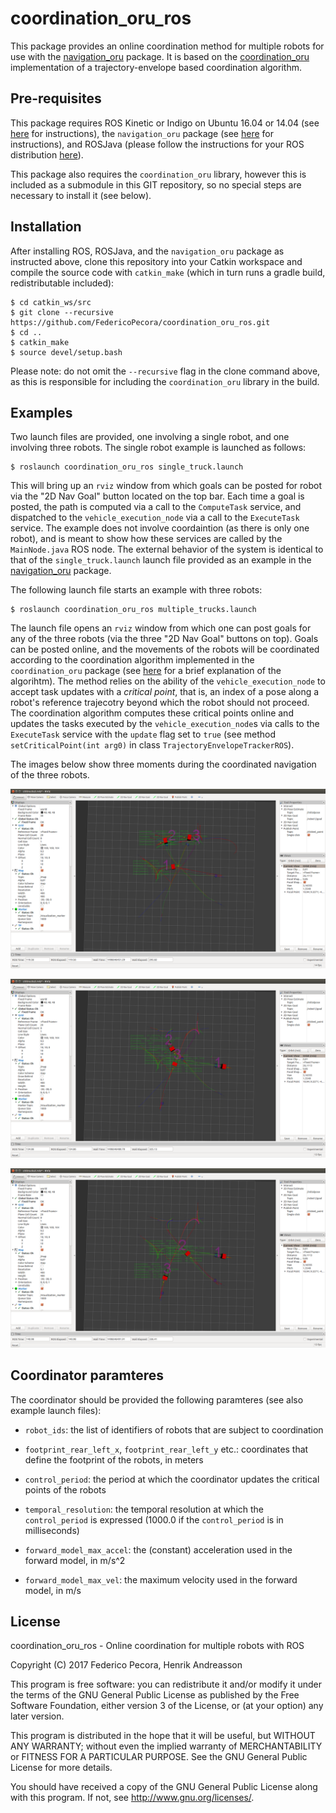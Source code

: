 # coordination_oru_ros
This package provides an online coordination method for multiple robots for use with the <a href="https://github.com/OrebroUniversity/navigation_oru-release">navigation_oru</a> package. It is based on the <a href="https://github.com/FedericoPecora/coordination_oru">coordination_oru</a> implementation of a trajectory-envelope based coordination algorithm.

## Pre-requisites
This package requires ROS Kinetic or Indigo on Ubuntu 16.04 or 14.04 (see <a href="http://wiki.ros.org/kinetic/Installation/Ubuntu">here</a> for instructions), the ```navigation_oru``` package (see <a href="https://github.com/OrebroUniversity/navigation_oru-release">here</a> for instructions), and ROSJava (please follow the instructions for your ROS distribution <a href="http://wiki.ros.org/rosjava">here</a>).

This package also requires the ```coordination_oru``` library, however this is included as a submodule in this GIT repository, so no special steps are necessary to install it (see below).

## Installation
After installing ROS, ROSJava, and the ```navigation_oru``` package as instructed above, clone this repository into your Catkin workspace and compile the source code with ```catkin_make``` (which in turn runs a gradle build, redistributable included):

```
$ cd catkin_ws/src
$ git clone --recursive https://github.com/FedericoPecora/coordination_oru_ros.git
$ cd ..
$ catkin_make
$ source devel/setup.bash
```

Please note: do not omit the ```--recursive``` flag in the clone command above, as this is responsible for including the ```coordination_oru``` library in the build.

## Examples
Two launch files are provided, one involving a single robot, and one involving three robots. The single robot example is launched as follows:

```
$ roslaunch coordination_oru_ros single_truck.launch
```

This will bring up an ```rviz``` window from which goals can be posted for robot via the "2D Nav Goal" button located on the top bar. Each time a goal is posted, the path is computed via a call to the ```ComputeTask``` service, and dispatched to the ```vehicle_execution_node``` via a call to the ```ExecuteTask``` service. The example does not involve coordaintion (as there is only one robot), and is meant to show how these services are called by the ```MainNode.java``` ROS node. The external behavior of the system is identical to that of the ```single_truck.launch``` launch file provided as an example in the <a href="https://github.com/OrebroUniversity/navigation_oru-release">navigation_oru</a> package.

The following launch file starts an example with three robots:

```
$ roslaunch coordination_oru_ros multiple_trucks.launch
```

The launch file opens an ```rviz``` window from which one can post goals for any of the three robots (via the three "2D Nav Goal" buttons on top). Goals can be posted online, and the movements of the robots will be coordinated according to the coordination algorithm implemented in the ```coordination_oru``` package (see <a href="https://github.com/FedericoPecora/coordination_oru#overview">here</a> for a brief explanation of the algorihtm). The method relies on the ability of the ```vehicle_execution_node``` to accept task updates with a _critical point_, that is, an index of a pose along a robot's reference trajecotry beyond which the robot should not proceed. The coordination algorithm computes these critical points online and updates the tasks executed by the ```vehicle_execution_node```s via calls to the ```ExecuteTask``` service with the ```update``` flag set to ```true``` (see method ```setCriticalPoint(int arg0)``` in class ```TrajectoryEnvelopeTrackerROS```).

The images below show three moments during the coordinated navigation of the three robots.

![alt text](images/coord1.png "LogBrowser GUI")

![alt text](images/coord2.png "LogBrowser GUI")

![alt text](images/coord3.png "LogBrowser GUI")

## Coordinator paramteres
The coordinator should be provided the following paramteres (see also example launch files):

* ```robot_ids```: the list of identifiers of robots that are subject to coordination

* ```footprint_rear_left_x```, ```footprint_rear_left_y``` etc.: coordinates that define the footprint of the robots, in meters

* ```control_period```: the period at which the coordinator updates the critical points of the robots

* ```temporal_resolution```: the temporal resolution at which the ```control_period``` is expressed (1000.0 if the ```control_period``` is in milliseconds)

* ```forward_model_max_accel```: the (constant) acceleration used in the forward model, in m/s^2

* ```forward_model_max_vel```: the maximum velocity used in the forward model, in m/s

## License
coordination_oru_ros - Online coordination for multiple robots with ROS

Copyright (C) 2017 Federico Pecora, Henrik Andreasson

This program is free software: you can redistribute it and/or modify it under the terms of the GNU General Public License as published by the Free Software Foundation, either version 3 of the License, or (at your option) any later version.

This program is distributed in the hope that it will be useful, but WITHOUT ANY WARRANTY; without even the implied warranty of MERCHANTABILITY or FITNESS FOR A PARTICULAR PURPOSE.  See the GNU General Public License for more details.

You should have received a copy of the GNU General Public License along with this program.  If not, see <http://www.gnu.org/licenses/>.
